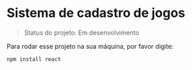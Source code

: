 <h1>Sistema de cadastro de jogos</h1>

> Status do projeto: Em desenvolvimento

Para rodar esse projeto na sua máquina, por favor digite:
```
npm install react
```
